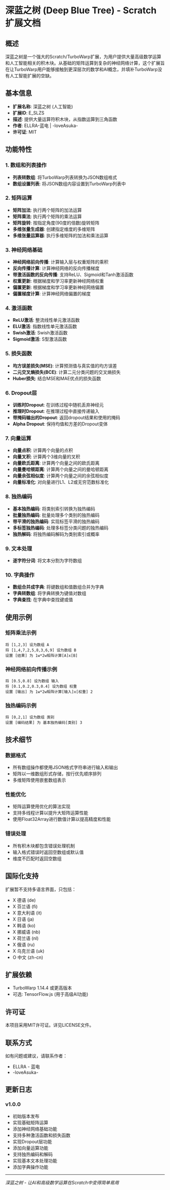 # 深蓝之树 (Deep Blue Tree) - Scratch扩展文档

## 概述

深蓝之树是一个强大的Scratch/TurboWarp扩展，为用户提供大量高级数学运算和人工智能相关的积木块。从基础的矩阵运算到复杂的神经网络计算，这个扩展旨在让TurboWarp用户能够接触到更深层次的数学和AI概念，并填补TurboWarp没有人工智能扩展的空缺。

## 基本信息

- **扩展名称**: 深蓝之树 (人工智能)
- **扩展ID**: E_SLZS
- **描述**: 提供大量运算符积木块，从指数运算到三角函数
- **作者**: ELLRA-蓝电 | -loveAsuka-
- **许可证**: MIT

## 功能特性

### 1. 数组和列表操作
- **列表转数组**: 将TurboWarp列表转换为JSON数组格式
- **数组设置列表**: 将JSON数组内容设置到TurboWarp列表中

### 2. 矩阵运算
- **矩阵加法**: 执行两个矩阵的加法运算
- **矩阵乘法**: 执行两个矩阵的乘法运算
- **矩阵旋转**: 按指定角度(90度的倍数)旋转矩阵
- **多维张量生成器**: 创建指定维度的多维矩阵
- **多维张量运算器**: 执行多维矩阵的加法和乘法运算

### 3. 神经网络基础
- **神经网络前向传播**: 计算输入层与权重矩阵的乘积
- **反向传播计算**: 计算神经网络的反向传播梯度
- **带激活函数的反向传播**: 支持ReLU、Sigmoid和Tanh激活函数
- **权重更新**: 根据梯度和学习率更新神经网络权重
- **偏置更新**: 根据梯度和学习率更新神经网络偏置
- **偏置梯度计算**: 计算神经网络偏置的梯度

### 4. 激活函数
- **ReLU激活**: 整流线性单元激活函数
- **ELU激活**: 指数线性单元激活函数
- **Swish激活**: Swish激活函数
- **Sigmoid激活**: S型激活函数

### 5. 损失函数
- **均方误差损失(MSE)**: 计算预测值与真实值的均方误差
- **二元交叉熵损失(BCE)**: 计算二元分类问题的交叉熵损失
- **Huber损失**: 结合MSE和MAE优点的损失函数

### 6. Dropout层
- **训练时Dropout**: 在训练过程中随机丢弃神经元
- **推理时Dropout**: 在推理过程中直接传递输入
- **带掩码输出的Dropout**: 返回dropout结果和使用的掩码
- **Alpha Dropout**: 保持均值和方差的Dropout变体

### 7. 向量运算
- **向量点积**: 计算两个向量的点积
- **向量叉积**: 计算两个3维向量的叉积
- **向量欧氏距离**: 计算两个向量之间的欧氏距离
- **向量曼哈顿距离**: 计算两个向量之间的曼哈顿距离
- **向量余弦相似度**: 计算两个向量之间的余弦相似度
- **向量标准化**: 对向量进行L1、L2或无穷范数标准化

### 8. 独热编码
- **基本独热编码**: 将类别索引转换为独热编码
- **批量独热编码**: 批量处理多个类别的独热编码
- **带平滑的独热编码**: 实现标签平滑的独热编码
- **多标签独热编码**: 处理多标签分类问题的独热编码
- **独热解码**: 将独热编码解码为类别索引或概率

### 9. 文本处理
- **逐字符分词**: 将文本分割为字符数组

### 10. 字典操作
- **数组合并成字典**: 将键数组和值数组合并为字典
- **字典转数组**: 将字典转换为键值对数组
- **字典查找**: 在字典中查找键或值

## 使用示例

### 矩阵乘法示例
```
将 [1,2,3] 设为数组 A
将 [1,4,7,2,5,8,3,6,9] 设为数组 B
设置 [结果] 为 1w*2w矩阵计算[A]x[B]
```

### 神经网络前向传播示例
```
将 [0.5,0.8] 设为数组 输入
将 [0.1,0.2,0.3,0.4] 设为数组 权重
设置 [输出] 为 1w*2w矩阵计算[输入]x[权重] 2
```

### 独热编码示例
```
将 [0,2,1] 设为数组 类别
设置 [编码结果] 为 基本独热编码[类别] 3
```

## 技术细节

### 数据格式
- 所有数组操作都使用JSON格式字符串进行输入和输出
- 矩阵以一维数组形式存储，按行优先顺序排列
- 多维矩阵使用嵌套数组表示

### 性能优化
- 矩阵运算使用优化的算法实现
- 支持多线程计算以提升大矩阵运算性能
- 使用Float32Array进行数值计算以提高精度和性能

### 错误处理
- 所有积木块都包含错误处理机制
- 输入格式错误时返回空数组或默认值
- 维度不匹配时返回空数组

## 国际化支持

扩展暂不支持多语言界面，只包括：
- X 德语 (de)
- X 芬兰语 (fi)
- X 意大利语 (it)
- X 日语 (ja)
- X 韩语 (ko)
- X 挪威语 (nb)
- X 荷兰语 (nl)
- X 俄语 (ru)
- X 乌克兰语 (uk)
- O 中文 (zh-cn)

## 扩展依赖

- TurboWarp 1.14.4 或更高版本
- 可选: TensorFlow.js (用于高级AI功能)

## 许可证

本项目采用MIT许可证。详见LICENSE文件。


## 联系方式

如有问题或建议，请联系作者：
- ELLRA - 蓝电
- -loveAsuka-

## 更新日志

### v1.0.0
- 初始版本发布
- 实现基础矩阵运算
- 添加神经网络基础功能
- 支持多种激活函数和损失函数
- 实现Dropout层功能
- 添加向量运算功能
- 支持独热编码和解码
- 实现基本文本处理功能
- 添加字典操作功能

---

*深蓝之树 - 让AI和高级数学运算在Scratch中变得简单易用*
